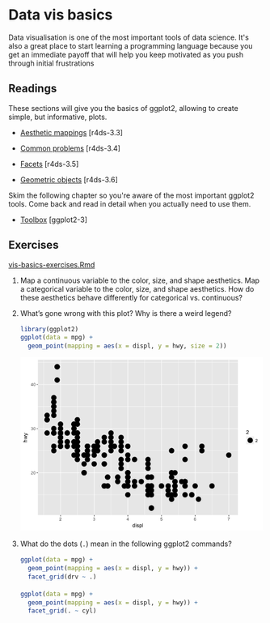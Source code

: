 # Data vis basics

Data visualisation is one of the most important tools of data science. It's
also a great place to start learning a programming language because you get an
immediate payoff that will help you keep motivated as you push through initial
frustrations

## Readings

These sections will give you the basics of ggplot2, allowing to create simple,
but informative, plots.

  * [Aesthetic mappings](http://r4ds.had.co.nz/data-visualisation.html#aesthetic-mappings) [r4ds-3.3]

  * [Common problems](http://r4ds.had.co.nz/data-visualisation.html#common-problems) [r4ds-3.4]

  * [Facets](http://r4ds.had.co.nz/data-visualisation.html#facets) [r4ds-3.5]

  * [Geometric objects](http://r4ds.had.co.nz/data-visualisation.html#geometric-objects) [r4ds-3.6]

Skim the following chapter so you're aware of the most important ggplot2 tools.
Come back and read in detail when you actually need to use them.

  * [Toolbox](http://link.springer.com.ezproxy.stanford.edu/chapter/10.1007/978-3-319-24277-4_3) [ggplot2-3]


## Exercises
[vis-basics-exercises.Rmd](vis-basics-exercises.Rmd)


1.  Map a continuous variable to the color, size, and shape aesthetics. Map a categorical variable to the color, size, and shape aesthetics. How do these aesthetics behave differently for categorical vs. continuous?

2.  What’s gone wrong with this plot? Why is there a weird legend?

    ``` r
    library(ggplot2)
    ggplot(data = mpg) +
      geom_point(mapping = aes(x = displ, y = hwy, size = 2))
    ```

    ![](vis-basics-exercises_files/figure-markdown_github/unnamed-chunk-1-1.png)

3.  What do the dots (`.`) mean in the following ggplot2 commands?

    ``` r
    ggplot(data = mpg) + 
      geom_point(mapping = aes(x = displ, y = hwy)) +
      facet_grid(drv ~ .)

    ggplot(data = mpg) + 
      geom_point(mapping = aes(x = displ, y = hwy)) +
      facet_grid(. ~ cyl)
    ```

